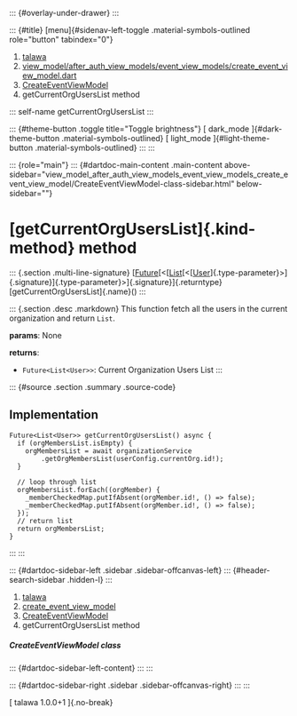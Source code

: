 ::: {#overlay-under-drawer}
:::

::: {#title}
[menu]{#sidenav-left-toggle .material-symbols-outlined role="button"
tabindex="0"}

1.  [talawa](../../index.html)
2.  [view_model/after_auth_view_models/event_view_models/create_event_view_model.dart](../../view_model_after_auth_view_models_event_view_models_create_event_view_model/)
3.  [CreateEventViewModel](../../view_model_after_auth_view_models_event_view_models_create_event_view_model/CreateEventViewModel-class.html)
4.  getCurrentOrgUsersList method

::: self-name
getCurrentOrgUsersList
:::

::: {#theme-button .toggle title="Toggle brightness"}
[ dark_mode ]{#dark-theme-button .material-symbols-outlined} [
light_mode ]{#light-theme-button .material-symbols-outlined}
:::
:::

::: {role="main"}
::: {#dartdoc-main-content .main-content above-sidebar="view_model_after_auth_view_models_event_view_models_create_event_view_model/CreateEventViewModel-class-sidebar.html" below-sidebar=""}
<div>

# [getCurrentOrgUsersList]{.kind-method} method

</div>

::: {.section .multi-line-signature}
[[Future](https://api.flutter.dev/flutter/dart-core/Future-class.html)[\<[[List](https://api.flutter.dev/flutter/dart-core/List-class.html)[\<[[User](../../models_user_user_info/User-class.html)]{.type-parameter}\>]{.signature}]{.type-parameter}\>]{.signature}]{.returntype}
[getCurrentOrgUsersList]{.name}()
:::

::: {.section .desc .markdown}
This function fetch all the users in the current organization and return
`List`.

**params**: None

**returns**:

-   `Future<List<User>>`: Current Organization Users List
:::

::: {#source .section .summary .source-code}
## Implementation

``` language-dart
Future<List<User>> getCurrentOrgUsersList() async {
  if (orgMembersList.isEmpty) {
    orgMembersList = await organizationService
        .getOrgMembersList(userConfig.currentOrg.id!);
  }

  // loop through list
  orgMembersList.forEach((orgMember) {
    _memberCheckedMap.putIfAbsent(orgMember.id!, () => false);
    _memberCheckedMap.putIfAbsent(orgMember.id!, () => false);
  });
  // return list
  return orgMembersList;
}
```
:::
:::

::: {#dartdoc-sidebar-left .sidebar .sidebar-offcanvas-left}
::: {#header-search-sidebar .hidden-l}
:::

1.  [talawa](../../index.html)
2.  [create_event_view_model](../../view_model_after_auth_view_models_event_view_models_create_event_view_model/)
3.  [CreateEventViewModel](../../view_model_after_auth_view_models_event_view_models_create_event_view_model/CreateEventViewModel-class.html)
4.  getCurrentOrgUsersList method

##### CreateEventViewModel class

::: {#dartdoc-sidebar-left-content}
:::
:::

::: {#dartdoc-sidebar-right .sidebar .sidebar-offcanvas-right}
:::
:::

[ talawa 1.0.0+1 ]{.no-break}
